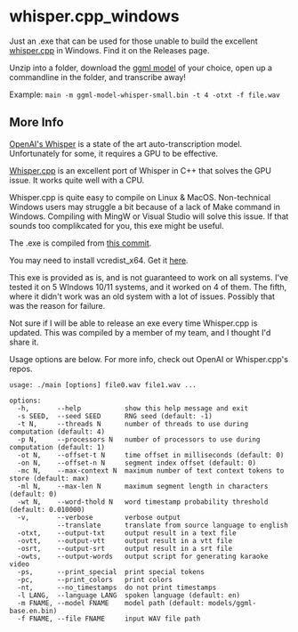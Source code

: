 # whisper.cpp_windows
Just an .exe that can be used for those unable to build the excellent [whisper.cpp](https://github.com/ggerganov/whisper.cpp) in Windows. Find it on the Releases page. 

Unzip into a folder, download the [ggml model](https://ggml.ggerganov.com/) of your choice, open up a commandline in the folder, and transcribe away!

Example: ```main -m ggml-model-whisper-small.bin -t 4 -otxt -f file.wav```

## More Info
[OpenAI's Whisper](https://github.com/openai/whisper) is a state of the art auto-transcription model. Unfortunately for some, it requires a GPU to be effective.

[Whisper.cpp](https://github.com/ggerganov/whisper.cpp) is an excellent port of Whisper in C++ that solves the GPU issue. It works quite well with a CPU.

Whisper.cpp is quite easy to compile on Linux & MacOS. Non-technical Windows users may struggle a bit because of a lack of Make command in Windows. Compiling with MingW or Visual Studio will solve this issue. If that sounds too complikcated for you, this exe might be useful.

The .exe is compiled from [this commit](https://github.com/ggerganov/whisper.cpp/commit/83c742f1a78a018c4eac790fabab91f174d92c3a).

You may need to install vcredist_x64. Get it [here](https://learn.microsoft.com/en-us/cpp/windows/latest-supported-vc-redist?view=msvc-170).

This exe is provided as is, and is not guaranteed to work on all systems. I've tested it on 5 WIndows 10/11 systems, and it worked on 4 of them. The fifth, where it didn't work was an old system with a lot of issues. Possibly that was the reason for failure.

Not sure if I will be able to release an exe every time Whisper.cpp is updated. This was compiled by a member of my team, and I thought I'd share it.

Usage options are below. For more info, check out OpenAI or Whisper.cpp's repos.

```
usage: ./main [options] file0.wav file1.wav ...

options:
  -h,       --help           show this help message and exit
  -s SEED,  --seed SEED      RNG seed (default: -1)
  -t N,     --threads N      number of threads to use during computation (default: 4)
  -p N,     --processors N   number of processors to use during computation (default: 1)
  -ot N,    --offset-t N     time offset in milliseconds (default: 0)
  -on N,    --offset-n N     segment index offset (default: 0)
  -mc N,    --max-context N  maximum number of text context tokens to store (default: max)
  -ml N,    --max-len N      maximum segment length in characters (default: 0)
  -wt N,    --word-thold N   word timestamp probability threshold (default: 0.010000)
  -v,       --verbose        verbose output
            --translate      translate from source language to english
  -otxt,    --output-txt     output result in a text file
  -ovtt,    --output-vtt     output result in a vtt file
  -osrt,    --output-srt     output result in a srt file
  -owts,    --output-words   output script for generating karaoke video
  -ps,      --print_special  print special tokens
  -pc,      --print_colors   print colors
  -nt,      --no_timestamps  do not print timestamps
  -l LANG,  --language LANG  spoken language (default: en)
  -m FNAME, --model FNAME    model path (default: models/ggml-base.en.bin)
  -f FNAME, --file FNAME     input WAV file path
```
